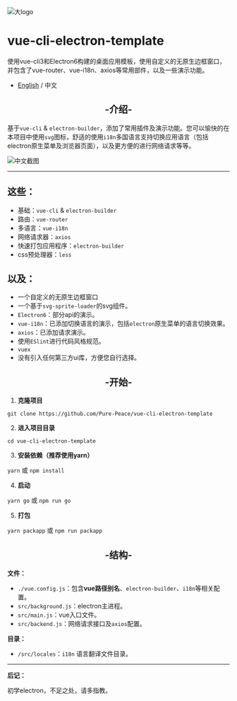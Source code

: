 ![大logo](http://otsu.fun/big_logo.png)

# vue-cli-electron-template
使用vue-cli3和Electron6构建的桌面应用模板，使用自定义的无原生边框窗口，并包含了vue-router、vue-i18n、axios等常用部件，以及一些演示功能。

- [English](https://github.com/Pure-Peace/vue-cli-electron-template/edit/master/README.md) / 中文

<h2 align="center">-介绍-</h2>

基于`vue-cli` & `electron-builder`，添加了常用插件及演示功能。您可以愉快的在本项目中使用`svg`图标，舒适的使用`i18n`多国语言支持切换应用语言（包括electron原生菜单及浏览器页面），以及更方便的进行网络请求等等。

![中文截图](http://otsu.fun/shoot_zh.png)

---

## 这些：
- 基础：`vue-cli` & `electron-builder`
- 路由：`vue-router`
- 多语言：`vue-i18n`
- 网络请求器：`axios`
- 快速打包应用程序：`electron-builder`
- css预处理器：`less`

## 以及：
- 一个自定义的无原生边框窗口
- 一个基于`svg-sprite-loader`的svg组件。
- `Electron6`：部分api的演示。
- `vue-i18n`：已添加切换语言的演示，包括`electron`原生菜单的语言切换效果。
- `axios`：已添加请求演示。
- 使用`ESlint`进行代码风格规范。
- `vuex`
- 没有引入任何第三方ui库，方便您自行选择。


<h2 align="center">-开始-</h2>


 1. **克隆项目**
 
`git clone https://github.com/Pure-Peace/vue-cli-electron-template`

 2. **进入项目目录**
 
`cd vue-cli-electron-template`

 3. **安装依赖（推荐使用yarn）**
 
`yarn` 或 `npm install`

 4. **启动**
 
`yarn go` 或 `npm run go`

 5. **打包**
 
`yarn packapp` 或 `npm run packapp`


<h2 align="center">-结构-</h2>

**文件：**

- `./vue.config.js`：包含**vue路径别名**、`electron-builder`、`i18n`等相关配置。
- `src/background.js`：electron主进程。
- `src/main.js`：vue入口文件。
- `src/backend.js`：网络请求接口及`axios`配置。

**目录：**

- `/src/locales`：`i18n` 语言翻译文件目录。

---
**后记：**

初学electron，不足之处，请多指教。
